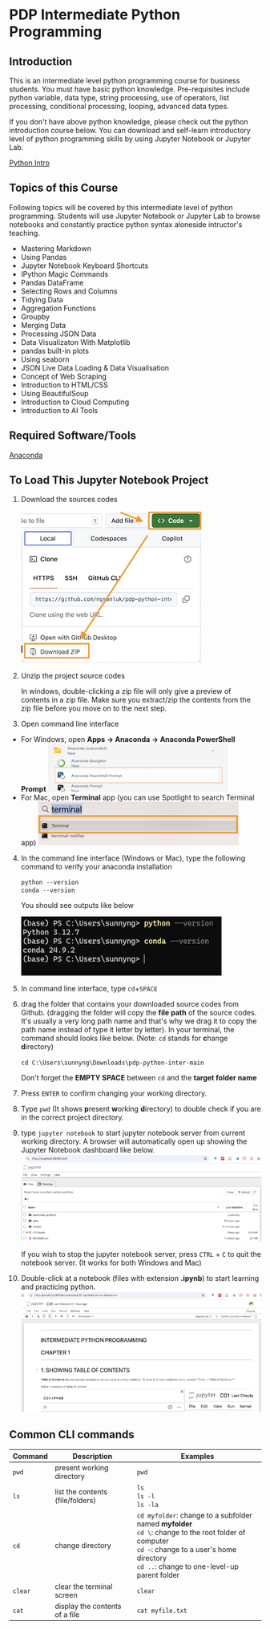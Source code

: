# PDP Intermediate Python Programming

## Introduction

This is an intermediate level python programming course for business students. You must have basic python knowledge. Pre-requisites include python variable, data type, string processing, use of operators, list processing, conditional processing, looping, advanced data types.

If you don't have above python knowledge, please check out the python introduction course below. You can download and self-learn introductory level of python programming skills by using Jupyter Notebook or Jupyter Lab.

[Python Intro](https://github.com/ngsanluk/PythonIntro-Answer)

## Topics of this Course

Following topics will be covered by this intermediate level of python programming. Students will use Jupyter Notebook or Jupyter Lab to browse notebooks and constantly practice python syntax aloneside intructor's teaching.

- Mastering Markdown
- Using Pandas
- Jupyter Notebook Keyboard Shortcuts
- IPython Magic Commands
- Pandas DataFrame
- Selecting Rows and Columns
- Tidying Data
- Aggregation Functions
- Groupby
- Merging Data
- Processing JSON Data
- Data Visualizaton With Matplotlib
- pandas built-in plots
- Using seaborn
- JSON Live Data Loading & Data Visualisation
- Concept of Web Scraping
- Introduction to HTML/CSS
- Using BeautifulSoup
- Introduction to Cloud Computing
- Introduction to AI Tools

## Required Software/Tools

[Anaconda](https://www.anaconda.com/download)

## To Load This Jupyter Notebook Project

1. Download the sources codes

   ![Github Download](./images/github-download.png)

2. Unzip the project source codes

   In windows, double-clicking a zip file will only give a preview of contents in a zip file. Make sure you extract/zip the contents from the zip file before you move on to the next step.

3. Open command line interface

- For Windows, open **Apps -> Anaconda -> Anaconda PowerShell Prompt**
  ![PowerShell](./images/anaconda-powershell.png)
- For Mac, open **Terminal** app (you can use Spotlight to search Terminal app)
  ![Mac Terminal](./images/mac-terminal.png)

4. In the command line interface (Windows or Mac), type the following command to verify your anaconda installation

   ```
   python --version
   conda --version
   ```

   You should see outputs like below

   ![python version](./images/python-version.png)

5. In command line interface, type `cd`+`SPACE`
6. drag the folder that contains your downloaded source codes from Github. (dragging the folder will copy the **file path** of the source codes. It's usually a very long path name and that's why we drag it to copy the path name instead of type it letter by letter). In your terminal, the command should looks like below. (Note: `cd` stands for **c**hange **d**irectory)

   `cd C:\Users\sunnyng\Downloads\pdp-python-inter-main`

   Don't forget the **EMPTY SPACE** between `cd` and the **target folder name**

7. Press `ENTER` to confirm changing your working directory.
8. Type `pwd` (It shows **p**resent **w**orking **d**irectory) to double check if you are in the correct project directory.
9. type `jupyter notebook` to start jupyter notebook server from current working directory. A browser will automatically open up showing the Jupyter Notebook dashboard like below.
   ![Jupyter Notebook](./images/jupyter-notebook.png)

   If you wish to stop the jupyter notebook server, press `CTRL` + `C` to quit the notebook server. (It works for both Windows and Mac)

10. Double-click at a notebook (files with extension **.ipynb**) to start learning and practicing python.
    ![Notebook](./images/notebook.png)

## Common CLI commands

| Command | Description                      | Examples                                                                                                                                                                                                     |
| ------- | -------------------------------- | ------------------------------------------------------------------------------------------------------------------------------------------------------------------------------------------------------------ |
| `pwd`   | present working directory        | `pwd`                                                                                                                                                                                                        |
| `ls`    | list the contents (file/folders) | `ls` <br> `ls -l` <br> `ls -la`                                                                                                                                                                              |
| `cd`    | change directory                 | `cd myfolder`: change to a subfolder named **myfolder** <br> `cd \`: change to the root folder of computer <br> `cd ~`: change to a user's home directory <br> `cd ..`: change to one-level-up parent folder |
| `clear` | clear the terminal screen        | `clear`                                                                                                                                                                                                      |
| `cat`   | display the contents of a file   | `cat myfile.txt`                                                                                                                                                                                             |
